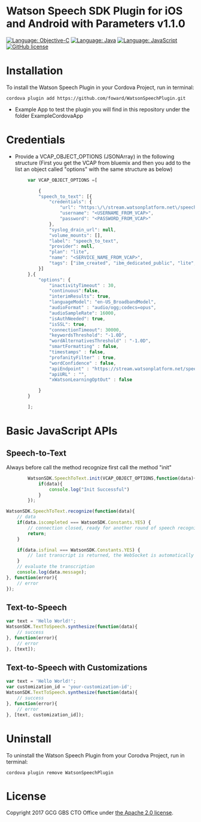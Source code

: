 # Watson Speech SDK Plugin for iOS and Android with Parameters v1.1.0
[![Language: Objective-C](https://img.shields.io/badge/objective--c-2.0-orange.svg?style=flat)](https://en.wikipedia.org/wiki/Objective-C)
[![Language: Java](https://img.shields.io/badge/java-android-orange.svg?style=flat)](http://java.com/)
[![Language: JavaScript](https://img.shields.io/badge/javascript-es5.0-orange.svg?style=flat)](https://www.javascript.com/)
[![GitHub license](https://img.shields.io/badge/license-Apache%202-blue.svg)](https://raw.githubusercontent.com/CognitiveBuild/WatsonSpeechPlugin/master/LICENSE)

# Installation

To install the Watson Speech Plugin in your Cordova Project, run in terminal:
```shell
cordova plugin add https://github.com/foward/WatsonSpeechPlugin.git
```

* Example App to test the plugin you will find in this repository under the folder ExampleCordovaApp

# Credentials

* Provide a VCAP_OBJECT_OPTIONS (JSONArray) in the following structure (First you get the VCAP from bluemix and then you add to the list an object called "options" with the same structure as below)
```javascript
        var VCAP_OBJECT_OPTIONS =[

            {
            "speech_to_text": [{
                "credentials": {
                    "url": "https:\/\/stream.watsonplatform.net\/speech-to-text\/api",
                    "username": "<USERNAME_FROM_VCAP>",
                    "password": "<PASSWORD_FROM_VCAP>"
                },
                "syslog_drain_url": null,
                "volume_mounts": [],
                "label": "speech_to_text",
                "provider": null,
                "plan": "lite",
                "name": "<SERVICE_NAME_FROM_VCAP>",
                "tags": ["ibm_created", "ibm_dedicated_public", "lite", "watson"]
            }]
        },{
            "options": {
                "inactivityTimeout" : 30,
                "continuous":false,
                "interimResults": true,
                "languageModel": "en-US_BroadbandModel",
                "audioFormat" : "audio/ogg;codecs=opus",
                "audioSampleRate": 16000,
                "isAuthNeeded": true,
                "isSSL": true,
                "connectionTimeout": 30000,
                "keywordsThreshold": "-1.0D",
                "wordAlternativesThreshold" : "-1.0D",
                "smartFormatting" : false,
                "timestamps" : false,
                "profanityFilter" : true,
                "wordConfidence" : false,
                "apiEndpoint" : "https://stream.watsonplatform.net/speech-to-text/api",
                "apiURL" : "",
                "xWatsonLearningOptOut" : false

            }
        }

        ];
```

# Basic JavaScript APIs

## Speech-to-Text

Always before call the method recognize first call the method "init"
```javascript
        WatsonSDK.SpeechToText.init(VCAP_OBJECT_OPTIONS,function(data){
            if(data){
                console.log("Init Successful")
            }
        });
```
```javascript
WatsonSDK.SpeechToText.recognize(function(data){
    // data
    if(data.iscompleted === WatsonSDK.Constants.YES) {
        // connection closed, ready for another round of speech recognition
        return;
    }

    if(data.isfinal === WatsonSDK.Constants.YES) {
        // last transcript is returned, the WebSocket is automatically disconnected
    }
    // evaluate the transcription
    console.log(data.message);
}, function(error){
    // error
});
```
## Text-to-Speech

```javascript
var text = 'Hello World!';
WatsonSDK.TextToSpeech.synthesize(function(data){
    // success
}, function(error){
    // error
}, [text]);
```
## Text-to-Speech with Customizations

```javascript
var text = 'Hello World!';
var customization_id = 'your-customization-id';
WatsonSDK.TextToSpeech.synthesize(function(data){
    // success
}, function(error){
    // error
}, [text, customization_id]);
```

# Uninstall

To uninstall the Watson Speech Plugin from your Corodva Project, run in terminal:
```shell
cordova plugin remove WatsonSpeechPlugin
```

# License
Copyright 2017 GCG GBS CTO Office under [the Apache 2.0 license](LICENSE).

